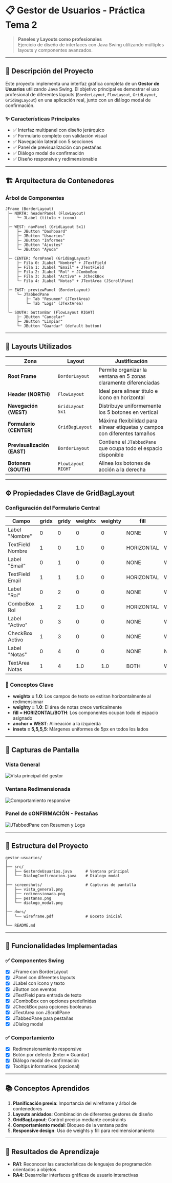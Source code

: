 # 📋 Gestor de Usuarios - Práctica Tema 2

> **Paneles y Layouts como profesionales**  
> Ejercicio de diseño de interfaces con Java Swing utilizando múltiples layouts y componentes avanzados.

---

## 📝 Descripción del Proyecto

Este proyecto implementa una interfaz gráfica completa de un **Gestor de Usuarios** utilizando Java Swing. El objetivo principal es demostrar el uso profesional de diferentes layouts (`BorderLayout`, `FlowLayout`, `GridLayout`, `GridBagLayout`) en una aplicación real, junto con un diálogo modal de confirmación.

### ✨ Características Principales

- ✅ Interfaz multipanel con diseño jerárquico
- ✅ Formulario completo con validación visual
- ✅ Navegación lateral con 5 secciones
- ✅ Panel de previsualización con pestañas
- ✅ Diálogo modal de confirmación
- ✅ Diseño responsive y redimensionable

---

## 🏗️ Arquitectura de Contenedores

### Árbol de Componentes

```
JFrame (BorderLayout)
 ├─ NORTH: headerPanel (FlowLayout)
 │   └─ JLabel (título + icono)
 │
 ├─ WEST: navPanel (GridLayout 5x1)
 │   ├─ JButton "Dashboard"
 │   ├─ JButton "Usuarios"
 │   ├─ JButton "Informes"
 │   ├─ JButton "Ajustes"
 │   └─ JButton "Ayuda"
 │
 ├─ CENTER: formPanel (GridBagLayout)
 │   ├─ Fila 0: JLabel "Nombre" + JTextField
 │   ├─ Fila 1: JLabel "Email" + JTextField
 │   ├─ Fila 2: JLabel "Rol" + JComboBox
 │   ├─ Fila 3: JLabel "Activo" + JCheckBox
 │   └─ Fila 4: JLabel "Notas" + JTextArea (JScrollPane)
 │
 ├─ EAST: previewPanel (BorderLayout)
 │   └─ JTabbedPane
 │       ├─ Tab "Resumen" (JTextArea)
 │       └─ Tab "Logs" (JTextArea)
 │
 └─ SOUTH: buttonBar (FlowLayout RIGHT)
     ├─ JButton "Cancelar"
     ├─ JButton "Limpiar"
     └─ JButton "Guardar" (default button)
```

---

## 🎨 Layouts Utilizados

| Zona | Layout | Justificación |
|------|--------|---------------|
| **Root Frame** | `BorderLayout` | Permite organizar la ventana en 5 zonas claramente diferenciadas |
| **Header (NORTH)** | `FlowLayout` | Ideal para alinear título e icono en horizontal |
| **Navegación (WEST)** | `GridLayout 5x1` | Distribuye uniformemente los 5 botones en vertical |
| **Formulario (CENTER)** | `GridBagLayout` | Máxima flexibilidad para alinear etiquetas y campos con diferentes tamaños |
| **Previsualización (EAST)** | `BorderLayout` | Contiene el `JTabbedPane` que ocupa todo el espacio disponible |
| **Botonera (SOUTH)** | `FlowLayout RIGHT` | Alinea los botones de acción a la derecha |

---

## ⚙️ Propiedades Clave de GridBagLayout

### Configuración del Formulario Central

| Campo | gridx | gridy | weightx | weighty | fill | anchor | insets |
|-------|-------|-------|---------|---------|------|--------|--------|
| Label "Nombre" | 0 | 0 | 0 | 0 | NONE | WEST | 5,5,5,5 |
| TextField Nombre | 1 | 0 | 1.0 | 0 | HORIZONTAL | WEST | 5,5,5,5 |
| Label "Email" | 0 | 1 | 0 | 0 | NONE | WEST | 5,5,5,5 |
| TextField Email | 1 | 1 | 1.0 | 0 | HORIZONTAL | WEST | 5,5,5,5 |
| Label "Rol" | 0 | 2 | 0 | 0 | NONE | WEST | 5,5,5,5 |
| ComboBox Rol | 1 | 2 | 1.0 | 0 | HORIZONTAL | WEST | 5,5,5,5 |
| Label "Activo" | 0 | 3 | 0 | 0 | NONE | WEST | 5,5,5,5 |
| CheckBox Activo | 1 | 3 | 0 | 0 | NONE | WEST | 5,5,5,5 |
| Label "Notas" | 0 | 4 | 0 | 0 | NONE | NORTHWEST | 5,5,5,5 |
| TextArea Notas | 1 | 4 | 1.0 | 1.0 | BOTH | WEST | 5,5,5,5 |

### 🔑 Conceptos Clave

- **weightx = 1.0**: Los campos de texto se estiran horizontalmente al redimensionar
- **weighty = 1.0**: El área de notas crece verticalmente
- **fill = HORIZONTAL/BOTH**: Los componentes ocupan todo el espacio asignado
- **anchor = WEST**: Alineación a la izquierda
- **insets = 5,5,5,5**: Márgenes uniformes de 5px en todos los lados

---

## 📸 Capturas de Pantalla

### Vista General
![Vista principal del gestor](resources/VISTA_GENERAL.png)

### Ventana Redimensionada
![Comportamiento responsive](resources/REDIMENSIONADA.png)

### Panel de cONFIRMACIÓN - Pestañas
![JTabbedPane con Resumen y Logs](resources/CONFIRMACION.png)



---

## 📂 Estructura del Proyecto

```
gestor-usuarios/
│
├── src/
│   ├── GestordeUsuarios.java      # Ventana principal
│   └── DialogConfirmacion.java    # Diálogo modal
│
├── screenshots/                   # Capturas de pantalla
│   ├── vista_general.png
│   ├── redimensionada.png
│   ├── pestanas.png
│   └── dialogo_modal.png
│
├── docs/
│   └── wireframe.pdf              # Boceto inicial
│
└── README.md
```

---

## 🔧 Funcionalidades Implementadas

### ✅ Componentes Swing
- [x] JFrame con BorderLayout
- [x] JPanel con diferentes layouts
- [x] JLabel con icono y texto
- [x] JButton con eventos
- [x] JTextField para entrada de texto
- [x] JComboBox con opciones predefinidas
- [x] JCheckBox para opciones booleanas
- [x] JTextArea con JScrollPane
- [x] JTabbedPane para pestañas
- [x] JDialog modal

### ✅ Comportamiento
- [x] Redimensionamiento responsive
- [x] Botón por defecto (Enter = Guardar)
- [x] Diálogo modal de confirmación
- [x] Tooltips informativos (opcional)

---

## 📚 Conceptos Aprendidos

1. **Planificación previa**: Importancia del wireframe y árbol de contenedores
2. **Layouts anidados**: Combinación de diferentes gestores de diseño
3. **GridBagLayout**: Control preciso mediante constraints
4. **Comportamiento modal**: Bloqueo de la ventana padre
5. **Responsive design**: Uso de weights y fill para redimensionamiento

---

## 🎯 Resultados de Aprendizaje

- **RA1**: Reconocer las características de lenguajes de programación orientados a objetos
- **RA4**: Desarrollar interfaces gráficas de usuario interactivas


